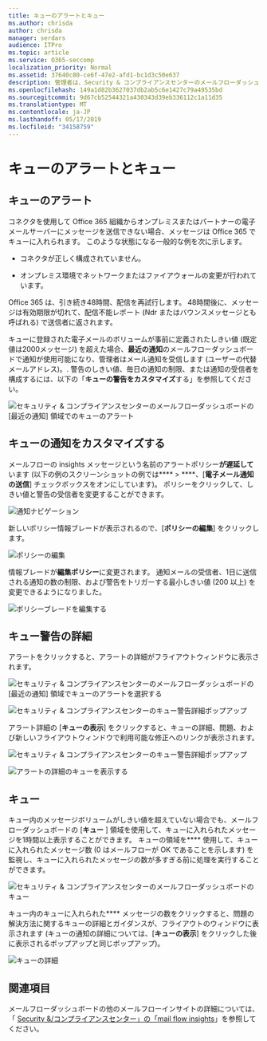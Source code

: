 ```yaml
---
title: キューのアラートとキュー
ms.author: chrisda
author: chrisda
manager: serdars
audience: ITPro
ms.topic: article
ms.service: O365-seccomp
localization_priority: Normal
ms.assetid: 37640c80-ce6f-47e2-afd1-bc1d3c50e637
description: 管理者は、Security & コンプライアンスセンターのメールフローダッシュボードのキューのアラートとキューについて説明しています。
ms.openlocfilehash: 149a1d82b3627037db2ab5c6e1427c79a49535bd
ms.sourcegitcommit: 9d67cb52544321a430343d39eb336112c1a11d35
ms.translationtype: MT
ms.contentlocale: ja-JP
ms.lasthandoff: 05/17/2019
ms.locfileid: "34158759"
---
```

# <a name="queue-alerts-and-queues"></a>キューのアラートとキュー

## <a name="queue-alerts"></a>キューのアラート

コネクタを使用して Office 365 組織からオンプレミスまたはパートナーの電子メールサーバーにメッセージを送信できない場合、メッセージは Office 365 でキューに入れられます。 このような状態になる一般的な例を次に示します。

- コネクタが正しく構成されていません。

- オンプレミス環境でネットワークまたはファイアウォールの変更が行われています。

Office 365 は、引き続き48時間、配信を再試行します。 48時間後に、メッセージは有効期限が切れて、配信不能レポート (Ndr またはバウンスメッセージとも呼ばれる) で送信者に返されます。

キューに登録された電子メールのボリュームが事前に定義されたしきい値 (既定値は2000メッセージ) を超えた場合、**最近の通知**のメールフローダッシュボードで通知が使用可能になり、管理者はメール通知を受信します (ユーザーの代替メールアドレス)。. 警告のしきい値、毎日の通知の制限、または通知の受信者を構成するには、以下の「**キューの警告をカスタマイズ**する」を参照してください。

![セキュリティ & コンプライアンスセンターのメールフローダッシュボードの [最近の通知] 領域でのキューのアラート](media/5fc4a51c-6118-4270-960b-c6b176ef94ae.png)

## <a name="customize-queue-alerts"></a>キューの通知をカスタマイズする

メールフローの insights メッセージという名前のアラートポリシー**が遅延して**います (以下の例のスクリーンショットの例では**** \> ****、[**電子メール通知の送信**] チェックボックスをオンにしています)。 ポリシーをクリックして、しきい値と警告の受信者を変更することができます。

![通知ナビゲーション](media/efb95976-9e0b-484e-a2fd-093c5bc7a40f.png)

新しいポリシー情報ブレードが表示されるので、[**ポリシーの編集**] をクリックします。

![ポリシーの編集](media/ed2aceae-3ee2-4849-a17e-87915987a7dd.png)

情報ブレードが**編集ポリシー**に変更されます。 通知メールの受信者、1日に送信される通知の数の制限、および警告をトリガーする最小しきい値 (200 以上) を変更できるようになりました。

![ポリシーブレードを編集する](media/c657cc74-7867-474c-b2c9-dc478449f990.png)

## <a name="queue-alert-details"></a>キュー警告の詳細

アラートをクリックすると、アラートの詳細がフライアウトウィンドウに表示されます。

![セキュリティ & コンプライアンスセンターのメールフローダッシュボードの [最近の通知] 領域でキューのアラートを選択する](media/1f6b0e96-5b2c-41ef-9684-9d813b3fabe6.png)

![セキュリティ & コンプライアンスセンターのキュー警告詳細ポップアップ](media/105c8fff-912f-4763-8806-2740ebdecd4b.png)

アラート詳細の [**キューの表示**] をクリックすると、キューの詳細、問題、および新しいフライアウトウィンドウで利用可能な修正へのリンクが表示されます。

![セキュリティ & コンプライアンスセンターのキュー警告詳細ポップアップ](media/8ff60955-55ef-4f32-a966-85e02cb608d1.png)

![アラートの詳細のキューを表示する](media/4eb088fe-5dd9-4bf4-b959-c1bb2545c515.png)

## <a name="queues"></a>キュー

キュー内のメッセージボリュームがしきい値を超えていない場合でも、メールフローダッシュボードの [**キュー** ] 領域を使用して、キューに入れられたメッセージを1時間以上表示することができます。 キューの領域を**** 使用して、キューに入れられたメッセージ数 (0 はメールフローが OK であることを示します) を監視し、キューに入れられたメッセージの数が多すぎる前に処理を実行することができます。

![セキュリティ & コンプライアンスセンターのメールフローダッシュボードのキュー](media/0ef6e2ef-dd22-4363-9d4a-b20a00babc9f.png)

キュー内のキューに入れられた**** メッセージの数をクリックすると、問題の解決方法に関するキューの詳細とガイダンスが、フライアウトのウィンドウに表示されます (キューの通知の詳細については、[**キューの表示**] をクリックした後に表示されるポップアップと同じポップアップ)。

![キューの詳細](media/4eb088fe-5dd9-4bf4-b959-c1bb2545c515.png)

## <a name="see-also"></a>関連項目

メールフローダッシュボードの他のメールフローインサイトの詳細については、「 [Security &/コンプライアンスセンター」の「mail flow insights](mail-flow-insights.md)」を参照してください。
